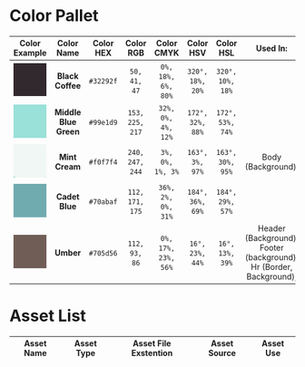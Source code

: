 # Color Pallet
| Color Example | Color Name | Color HEX | Color RGB | Color CMYK | Color HSV | Color HSL | Used In: |
|:-------------:|:----------:|:---------:|:---------:|:----------:|:---------:|:---------:|:--------:|
|![­](Document_assets/Black_Coffee.png "Black Coffee Color")|**Black Coffee**|`#32292f`|`50, 41, 47`|`0%, 18%, 6%, 80%`|`320°, 18%, 20%`|`320°, 10%, 18%`|
|![­](Document_assets/MBG.png "Middle Blue Green")|**Middle Blue Green**|`#99e1d9`|`153, 225, 217`|`32%, 0%, 4%, 12%`|`172°, 32%, 88%`|`172°, 53%, 74%`|
|![­](Document_assets/Mint_Cream.png "Mint Cream")|**Mint Cream**|`#f0f7f4`|`240, 247, 244`|`3%, 0%, 1%, 3%`|`163°, 3%, 97%`|`163°, 30%, 95%`|Body (Background),|
|![­](Document_assets/Cadet_Blue.png "Cadet Blue")|**Cadet Blue**|`#70abaf`|`112, 171, 175`|`36%, 2%, 0%, 31%`|`184°, 36%, 69%`|`184°, 29%, 57%`|
|![­](Document_assets/Umber.png "Umber")|**Umber**|`#705d56`|`112, 93, 86`|`0%, 17%, 23%, 56%`|`16°, 23%, 44%`|`16°, 13%, 39%`|Header (Background), <br> Footer (background), <br> Hr (Border, Background),|

# Asset List
| Asset Name | Asset Type | Asset File Exstention | Asset Source | Asset Use |
|:----------:|:----------:|:---------------------:|:------------:|:---------:|
